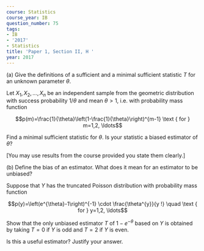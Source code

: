 ```yaml
---
course: Statistics
course_year: IB
question_number: 75
tags:
- IB
- '2017'
- Statistics
title: 'Paper 1, Section II, H '
year: 2017
---
```




(a) Give the definitions of a sufficient and a minimal sufficient statistic $T$ for an unknown parameter $\theta$.

Let $X_{1}, X_{2}, \ldots, X_{n}$ be an independent sample from the geometric distribution with success probability $1 / \theta$ and mean $\theta>1$, i.e. with probability mass function

$$p(m)=\frac{1}{\theta}\left(1-\frac{1}{\theta}\right)^{m-1} \text { for } m=1,2, \ldots$$

Find a minimal sufficient statistic for $\theta$. Is your statistic a biased estimator of $\theta ?$

[You may use results from the course provided you state them clearly.]

(b) Define the bias of an estimator. What does it mean for an estimator to be unbiased?

Suppose that $Y$ has the truncated Poisson distribution with probability mass function

$$p(y)=\left(e^{\theta}-1\right)^{-1} \cdot \frac{\theta^{y}}{y !} \quad \text { for } y=1,2, \ldots$$

Show that the only unbiased estimator $T$ of $1-e^{-\theta}$ based on $Y$ is obtained by taking $T=0$ if $Y$ is odd and $T=2$ if $Y$ is even.

Is this a useful estimator? Justify your answer.